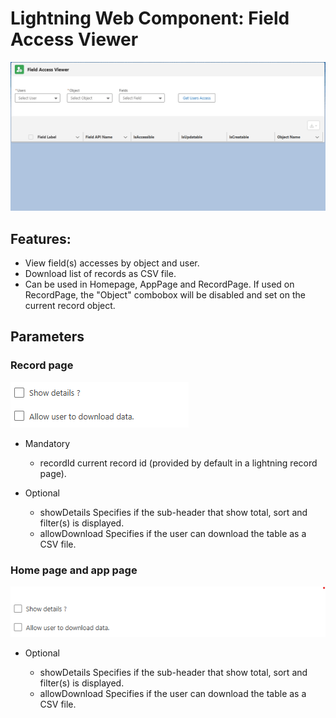 # Lightning Web Component: Field Access Viewer

<img src="docs/animation.gif" alt=""/>

## Features:

- View field(s) accesses by object and user.
- Download list of records as CSV file.
- Can be used in Homepage, AppPage and RecordPage. If used on RecordPage, the "Object" combobox will be disabled and set on the current record object.

## Parameters

### Record page

<img src="docs/recordPageProperty.png" alt=""/>

- Mandatory

  - recordId current record id (provided by default in a lightning record page).

- Optional

  - showDetails Specifies if the sub-header that show total, sort and filter(s) is displayed.
  - allowDownload Specifies if the user can download the table as a CSV file.

### Home page and app page

<img src="docs/homePageProperty.png" alt=""/>

- Optional

  - showDetails Specifies if the sub-header that show total, sort and filter(s) is displayed.
  - allowDownload Specifies if the user can download the table as a CSV file.
